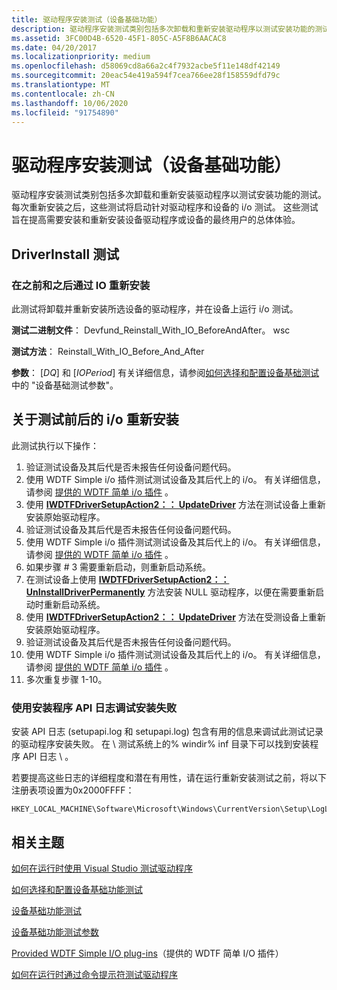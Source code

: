 ```yaml
---
title: 驱动程序安装测试（设备基础功能）
description: 驱动程序安装测试类别包括多次卸载和重新安装驱动程序以测试安装功能的测试。
ms.assetid: 3FC00D4B-6520-45F1-805C-A5F8B6AACAC8
ms.date: 04/20/2017
ms.localizationpriority: medium
ms.openlocfilehash: d58069cd8a66a2c4f7932acbe5f11e148df42149
ms.sourcegitcommit: 20eac54e419a594f7cea766ee28f158559dfd79c
ms.translationtype: MT
ms.contentlocale: zh-CN
ms.lasthandoff: 10/06/2020
ms.locfileid: "91754890"
---
```

# <a name="driver-install-tests-device-fundamentals"></a>驱动程序安装测试（设备基础功能）

驱动程序安装测试类别包括多次卸载和重新安装驱动程序以测试安装功能的测试。 每次重新安装之后，这些测试将启动针对驱动程序和设备的 i/o 测试。 这些测试旨在提高需要安装和重新安装设备驱动程序或设备的最终用户的总体体验。

## <a name="driverinstall-tests"></a>DriverInstall 测试

### <a name="reinstall-with-io-before-and-after"></a>在之前和之后通过 IO 重新安装

此测试将卸载并重新安装所选设备的驱动程序，并在设备上运行 i/o 测试。

**测试二进制文件**： Devfund_Reinstall_With_IO_BeforeAndAfter。 wsc

**测试方法**： Reinstall_With_IO_Before_And_After

**参数**： [*DQ*] 和 [*IOPeriod*] 有关详细信息，请参阅[如何选择和配置设备基础测试](../develop/how-to-select-and-configure-the-device-fundamental-tests.md#device-fundamentals-test-parameters)中的 "设备基础测试参数"。

## <a name="about-the-reinstall-with-io-before-and-after-test"></a>关于测试前后的 i/o 重新安装

此测试执行以下操作：

1. 验证测试设备及其后代是否未报告任何设备问题代码。
2. 使用 WDTF Simple i/o 插件测试测试设备及其后代上的 i/o。 有关详细信息，请参阅 [提供的 WDTF 简单 i/o 插件](../wdtf/provided-wdtf-simpleio-plug-ins.md) 。
3. 使用 [**IWDTFDriverSetupAction2：： UpdateDriver**](https://docs.microsoft.com/windows-hardware/drivers/ddi/wdtfdriversetupdeviceaction/nf-wdtfdriversetupdeviceaction-iwdtfdriversetupaction2-updatedriver) 方法在测试设备上重新安装原始驱动程序。
4. 验证测试设备及其后代是否未报告任何设备问题代码。
5. 使用 WDTF Simple i/o 插件测试测试设备及其后代上的 i/o。 有关详细信息，请参阅 [提供的 WDTF 简单 i/o 插件](../wdtf/provided-wdtf-simpleio-plug-ins.md) 。
6. 如果步骤 \# 3 需要重新启动，则重新启动系统。
7. 在测试设备上使用 [**IWDTFDriverSetupAction2：： UnInstallDriverPermanently**](https://docs.microsoft.com/windows-hardware/drivers/ddi/wdtfdriversetupdeviceaction/nf-wdtfdriversetupdeviceaction-iwdtfdriversetupaction2-uninstalldriverpermanently) 方法安装 NULL 驱动程序，以便在需要重新启动时重新启动系统。
8. 使用 [**IWDTFDriverSetupAction2：： UpdateDriver**](https://docs.microsoft.com/windows-hardware/drivers/ddi/wdtfdriversetupdeviceaction/nf-wdtfdriversetupdeviceaction-iwdtfdriversetupaction2-updatedriver) 方法在受测设备上重新安装原始驱动程序。
9. 验证测试设备及其后代是否未报告任何设备问题代码。
10. 使用 WDTF Simple i/o 插件测试测试设备及其后代上的 i/o。 有关详细信息，请参阅 [提供的 WDTF 简单 i/o 插件](../wdtf/provided-wdtf-simpleio-plug-ins.md) 。
11. 多次重复步骤 1-10。

### <a name="debug-installation-failures-using-the-setup-api-logs"></a>使用安装程序 API 日志调试安装失败

安装 API 日志 (setupapi.log 和 setupapi.log) 包含有用的信息来调试此测试记录的驱动程序安装失败。 在 \\ 测试系统上的% windir% inf 目录下可以找到安装程序 API 日志 \\ 。

若要提高这些日志的详细程度和潜在有用性，请在运行重新安装测试之前，将以下注册表项设置为0x2000FFFF：

```command
HKEY_LOCAL_MACHINE\Software\Microsoft\Windows\CurrentVersion\Setup\LogLevel
```

## <a name="related-topics"></a>相关主题

[如何在运行时使用 Visual Studio 测试驱动程序](/windows-hardware/drivers)

[如何选择和配置设备基础功能测试](/windows-hardware/drivers)

[设备基础功能测试](device-fundamentals-tests.md)

[设备基础功能测试参数](/windows-hardware/drivers)

[Provided WDTF Simple I/O plug-ins](../wdtf/provided-wdtf-simpleio-plug-ins.md)（提供的 WDTF 简单 I/O 插件）

[如何在运行时通过命令提示符测试驱动程序](/windows-hardware/drivers)
